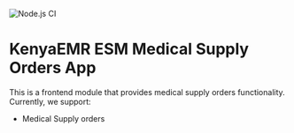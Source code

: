 ![Node.js CI](https://github.com/palladiumkenya/kenyaemr-esm-3.x/workflows/Node.js%20CI/badge.svg)

# KenyaEMR ESM Medical Supply Orders App

This is a frontend module that provides medical supply orders functionality. Currently, we support:

- Medical Supply orders

